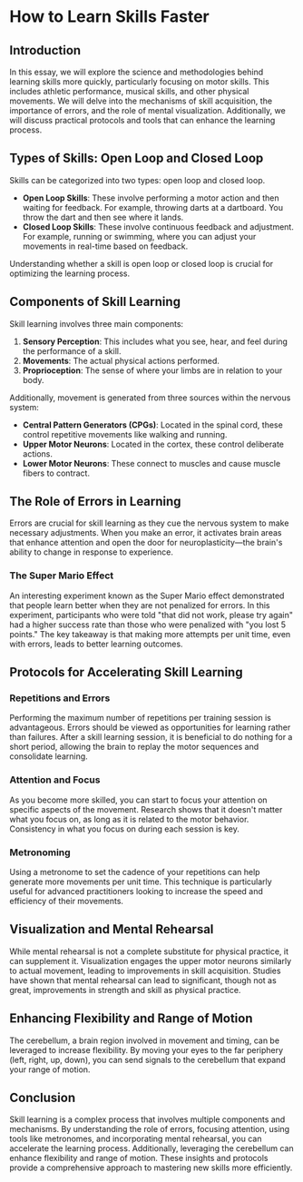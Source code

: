# How to Learn Skills Faster

## Introduction

In this essay, we will explore the science and methodologies behind learning skills more quickly, particularly focusing on motor skills. This includes athletic performance, musical skills, and other physical movements. We will delve into the mechanisms of skill acquisition, the importance of errors, and the role of mental visualization. Additionally, we will discuss practical protocols and tools that can enhance the learning process.

## Types of Skills: Open Loop and Closed Loop

Skills can be categorized into two types: open loop and closed loop. 

- **Open Loop Skills**: These involve performing a motor action and then waiting for feedback. For example, throwing darts at a dartboard. You throw the dart and then see where it lands.
- **Closed Loop Skills**: These involve continuous feedback and adjustment. For example, running or swimming, where you can adjust your movements in real-time based on feedback.

Understanding whether a skill is open loop or closed loop is crucial for optimizing the learning process.

## Components of Skill Learning

Skill learning involves three main components:

1. **Sensory Perception**: This includes what you see, hear, and feel during the performance of a skill.
2. **Movements**: The actual physical actions performed.
3. **Proprioception**: The sense of where your limbs are in relation to your body.

Additionally, movement is generated from three sources within the nervous system:

- **Central Pattern Generators (CPGs)**: Located in the spinal cord, these control repetitive movements like walking and running.
- **Upper Motor Neurons**: Located in the cortex, these control deliberate actions.
- **Lower Motor Neurons**: These connect to muscles and cause muscle fibers to contract.

## The Role of Errors in Learning

Errors are crucial for skill learning as they cue the nervous system to make necessary adjustments. When you make an error, it activates brain areas that enhance attention and open the door for neuroplasticity—the brain's ability to change in response to experience.

### The Super Mario Effect

An interesting experiment known as the Super Mario effect demonstrated that people learn better when they are not penalized for errors. In this experiment, participants who were told "that did not work, please try again" had a higher success rate than those who were penalized with "you lost 5 points." The key takeaway is that making more attempts per unit time, even with errors, leads to better learning outcomes.

## Protocols for Accelerating Skill Learning

### Repetitions and Errors

Performing the maximum number of repetitions per training session is advantageous. Errors should be viewed as opportunities for learning rather than failures. After a skill learning session, it is beneficial to do nothing for a short period, allowing the brain to replay the motor sequences and consolidate learning.

### Attention and Focus

As you become more skilled, you can start to focus your attention on specific aspects of the movement. Research shows that it doesn't matter what you focus on, as long as it is related to the motor behavior. Consistency in what you focus on during each session is key.

### Metronoming

Using a metronome to set the cadence of your repetitions can help generate more movements per unit time. This technique is particularly useful for advanced practitioners looking to increase the speed and efficiency of their movements.

## Visualization and Mental Rehearsal

While mental rehearsal is not a complete substitute for physical practice, it can supplement it. Visualization engages the upper motor neurons similarly to actual movement, leading to improvements in skill acquisition. Studies have shown that mental rehearsal can lead to significant, though not as great, improvements in strength and skill as physical practice.

## Enhancing Flexibility and Range of Motion

The cerebellum, a brain region involved in movement and timing, can be leveraged to increase flexibility. By moving your eyes to the far periphery (left, right, up, down), you can send signals to the cerebellum that expand your range of motion.

## Conclusion

Skill learning is a complex process that involves multiple components and mechanisms. By understanding the role of errors, focusing attention, using tools like metronomes, and incorporating mental rehearsal, you can accelerate the learning process. Additionally, leveraging the cerebellum can enhance flexibility and range of motion. These insights and protocols provide a comprehensive approach to mastering new skills more efficiently.